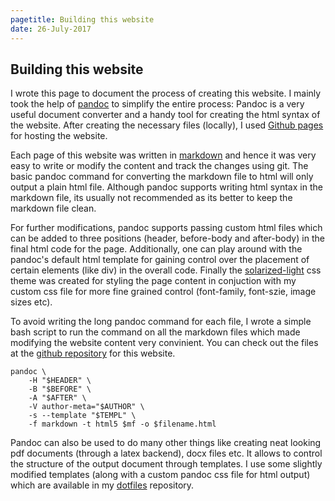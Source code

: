 ```yaml
---
pagetitle: Building this website
date: 26-July-2017
---
```



## Building this website 

I wrote this page to document the process of creating this website.
I mainly took the help of [pandoc](https://pandoc.org/) to simplify the entire process:
Pandoc is a very useful document converter and a handy tool for creating the 
html syntax of the website. 
After creating the necessary files (locally), I used 
[Github pages](https://pages.github.com/) for hosting the website.

Each page of this website was written in [markdown](http://pandoc.org/MANUAL.html#pandocs-markdown)
and hence it was very easy to
write or modify the content and track the changes using git. 
The basic pandoc command for converting the markdown 
file to html will only output a plain html file. 
Although pandoc supports writing html syntax in the markdown file,
its usually not recommended as its better to keep the markdown file clean.

For further modifications, pandoc supports passing 
custom html files which can be added
to three positions (header, before-body and after-body) in the final html code 
for the page. Additionally, one can play around with the pandoc's default html 
template 
for gaining control over the placement of certain elements (like div) in the 
overall code. Finally the [solarized-light](http://thomasf.github.io/solarized-css/)
css theme was created for styling the page content in conjuction with my custom
css file for more fine grained control (font-family, font-szie, image sizes etc).

To avoid writing the long pandoc command for each file, I wrote a simple bash 
script to run the command on all the markdown files which made
modifying the website content very convinient. You can check out the files at the
[github repository](https://github.com/ninception/ninception.github.io) for this website. 

~~~
pandoc \
	-H "$HEADER" \
	-B "$BEFORE" \
	-A "$AFTER" \
	-V author-meta="$AUTHOR" \
	-s --template "$TEMPL" \
	-f markdown -t html5 $mf -o $filename.html		
~~~


Pandoc can also be used to do many other things like creating neat looking pdf
documents (through a latex backend), docx files etc. It allows to control the
structure of the output document through templates. I use some slightly modified
templates (along with a custom pandoc css file for html output) which are 
available in my [dotfiles](https://github.com/kninad/dotfiles) repository.















